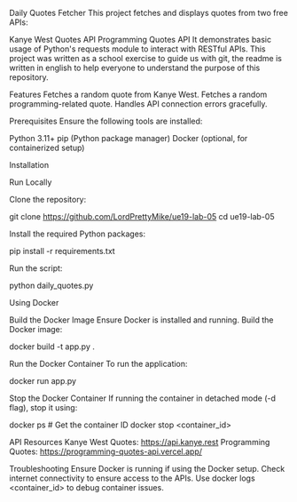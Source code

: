 Daily Quotes Fetcher
This project fetches and displays quotes from two free APIs:

Kanye West Quotes API
Programming Quotes API
It demonstrates basic usage of Python's requests module to interact with RESTful APIs.
This project was written as a school exercise to guide us with git, the readme is written in english to help everyone to understand the purpose of this repository.

Features
Fetches a random quote from Kanye West.
Fetches a random programming-related quote.
Handles API connection errors gracefully.

Prerequisites
Ensure the following tools are installed:

Python 3.11+
pip (Python package manager)
Docker (optional, for containerized setup)

Installation

Run Locally

Clone the repository:

git clone https://github.com/LordPrettyMike/ue19-lab-05
cd ue19-lab-05

Install the required Python packages:

pip install -r requirements.txt

Run the script:

python daily_quotes.py

Using Docker

Build the Docker Image
Ensure Docker is installed and running.
Build the Docker image:

docker build -t app.py .

Run the Docker Container
To run the application:

docker run app.py

Stop the Docker Container
If running the container in detached mode (-d flag), stop it using:

docker ps          # Get the container ID
docker stop <container_id>

API Resources
Kanye West Quotes: https://api.kanye.rest
Programming Quotes: https://programming-quotes-api.vercel.app/

Troubleshooting
Ensure Docker is running if using the Docker setup.
Check internet connectivity to ensure access to the APIs.
Use docker logs <container_id> to debug container issues.

